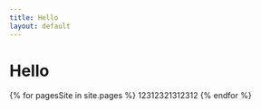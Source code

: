 ```yaml
---
title: Hello
layout: default
---
```



# Hello #


{% for pagesSite in site.pages %}
         12312321312312
{% endfor %}